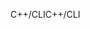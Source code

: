 <span data-ttu-id="8ec99-101">C++/CLI</span><span class="sxs-lookup"><span data-stu-id="8ec99-101">C++/CLI</span></span>